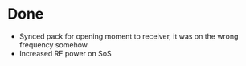 # Done

- Synced pack for opening moment to receiver, it was on the wrong frequency somehow.
- Increased RF power on SoS
